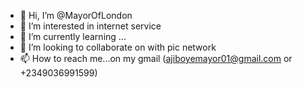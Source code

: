 - 👋 Hi, I’m @MayorOfLondon
- 👀 I’m interested in internet service
- 🌱 I’m currently learning ...
- 💞️ I’m looking to collaborate on with pic network
- 📫 How to reach me...on my gmail (ajiboyemayor01@gmail.com or +2349036991599)

<!---
MayorOfLondon/MayorOfLondon is a ✨ special ✨ repository because its `README.md` (this file) appears on your GitHub profile.
You can click the Preview link to take a look at your changes.
--->
